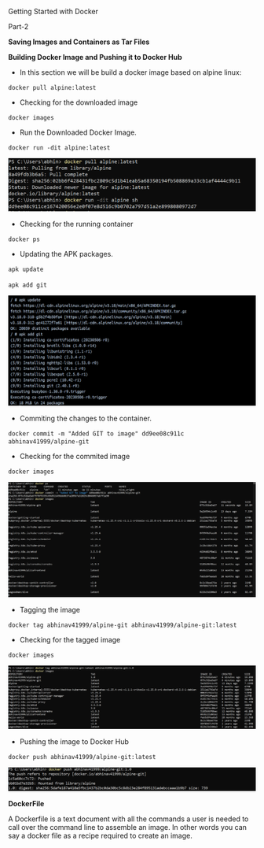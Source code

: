 Getting Started with Docker

Part-2

**Saving Images and Containers as Tar Files**


**Building Docker Image and Pushing it to Docker Hub**

- In this section we will be build a docker image based on alpine linux:

```
docker pull alpine:latest
```

- Checking for the downloaded image

```
docker images
```

- Run the Downloaded Docker Image.

```
docker run -dit alpine:latest
```
![Image 1](https://github.com/cloud-devops-enthusiast/DevOpsRoadmap2023/blob/ab601d821faa8d675c728a6317ad30514bf73975/Images/Screenshot%202023-05-23%20223046.png)

- Checking for the running container

```
docker ps
```

- Updating the APK packages.

```
apk update

apk add git

```

![Image 2](https://github.com/cloud-devops-enthusiast/DevOpsRoadmap2023/blob/ab601d821faa8d675c728a6317ad30514bf73975/Images/Screenshot%202023-05-23%20223834.png)

- Commiting the changes to the container.

```
docker commit -m "Added GIT to image" dd9ee08c911c abhinav41999/alpine-git
```

- Checking for the commited image

```
docker images
```

![Image 3](https://github.com/cloud-devops-enthusiast/DevOpsRoadmap2023/blob/ab601d821faa8d675c728a6317ad30514bf73975/Images/Screenshot%202023-05-23%20224338.png)


- Tagging the image

```
docker tag abhinav41999/alpine-git abhinav41999/alpine-git:latest
```

- Checking for the tagged image

```
docker images
```

![Image 4](https://github.com/cloud-devops-enthusiast/DevOpsRoadmap2023/blob/ab601d821faa8d675c728a6317ad30514bf73975/Images/Screenshot%202023-05-23%20224940.png)

- Pushing the image to Docker Hub

```
docker push abhinav41999/alpine-git:latest
```

![Image 5](https://github.com/cloud-devops-enthusiast/DevOpsRoadmap2023/blob/ab601d821faa8d675c728a6317ad30514bf73975/Images/Screenshot%202023-05-23%20225224.png)

**DockerFile**

A Dockerfile is a text document with all the commands a user is needed to call over the command line to assemble an image. In other words you can say a docker file as a recipe required to create an image. 